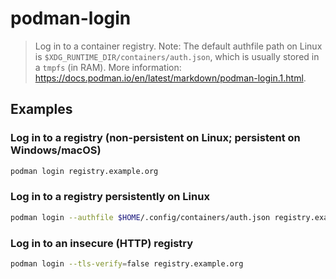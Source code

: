 # podman-login

> Log in to a container registry. Note: The default authfile path on Linux is `$XDG_RUNTIME_DIR/containers/auth.json`, which is usually stored in a `tmpfs` (in RAM). More information: <https://docs.podman.io/en/latest/markdown/podman-login.1.html>.

## Examples

### Log in to a registry (non-persistent on Linux; persistent on Windows/macOS)

```bash
podman login registry.example.org
```

### Log in to a registry persistently on Linux

```bash
podman login --authfile $HOME/.config/containers/auth.json registry.example.org
```

### Log in to an insecure (HTTP) registry

```bash
podman login --tls-verify=false registry.example.org
```
